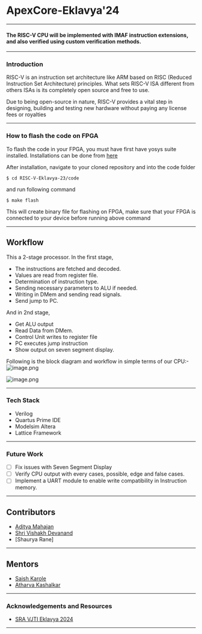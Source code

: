 # ApexCore-Eklavya'24
---

#### The RISC-V CPU will be implemented with IMAF instruction extensions, and also verified using custom verification methods.

---
### Introduction

RISC-V  is an instruction set architecture like ARM based on RISC (Reduced Instruction Set Architecture) principles. What sets RISC-V ISA different from others ISAs is its completely open source and free to use.

Due to being open-source in nature, RISC-V provides a vital step in designing, building and testing new hardware without paying any license fees or royalties

---
### How to flash the code on FPGA

To flash the code in your FPGA, you must have first have yosys suite installed. Installations can be done from [here](https://github.com/YosysHQ/yosys)

After installation, navigate to your cloned repository and into the code folder
```
$ cd RISC-V-Eklavya-23/code
```

and run following command 
```
$ make flash
```

This will create binary file for flashing on FPGA, make sure that your FPGA is connected to your device before running above command

---
## Workflow
This a 2-stage processor. In the first stage, 
- The instructions are fetched and decoded.
- Values are read from register file.
- Determination of instruction type. 
- Sending necessary parameters to ALU if needed.
- Writing in DMem and sending read signals. 
- Send jump to PC. 

And in 2nd stage,
- Get ALU output
- Read Data from DMem.
- Control Unit writes to register file 
- PC executes jump instruction 
- Show output on seven segment display.

Following is the block diagram and workflow in simple terms of our CPU:-
![image.png](https://hackmd.io/_uploads/rJScfOEXT.png)


![image.png](https://hackmd.io/_uploads/rk-YYoMXp.png)

---

### Tech Stack

- Verilog
- Quartus Prime IDE
- Modelsim Altera
- Lattice Framework 
---
### Future Work
- [ ] Fix issues with Seven Segment Display
- [ ] Verify CPU output with every cases, possible, edge and false cases.
- [ ] Implement a UART module to enable write compatibility in Instruction memory. 
---
## Contributors

- [Aditya Mahajan](https://github.com/aditya200523)
- [Shri Vishakh Devanand](https://github.com/LOuLOu-THEKing)
- [Shaurya Rane]

--- 
## Mentors 

- [Saish Karole](https://github.com/saishock1504)
- [Atharva Kashalkar](https://github.com/RapidRoger18)

---
### Acknowledgements and Resources

- [SRA VJTI Eklavya 2024](https://sravjti.in/)
  
---
